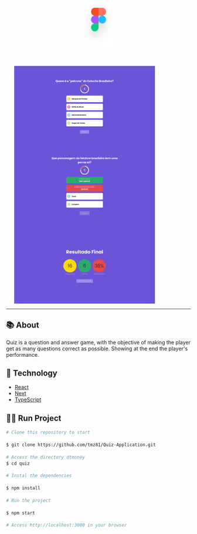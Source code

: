 <h1 align="center">
  <img src="./.github/logo.svg" alt="logo" width="100px">
</h1>

</br>

<div align="center">
  <div style="display: flex; flex-direction: column; justify-content: space-between; align-items: center; padding-right: 15%; width: 24rem;">
    <img src="./.github/001.png">
    <img src="./.github/002.png">
    <img src="./.github/003.png">
  </div>
</div>

-----------------------------------

## 📚 About

Quiz is a question and answer game, with the objective of making the player get as many questions correct as possible. Showing at the end the player's performance. 

## 🚀 Technology

- [React](https://pt-br.reactjs.org/tutorial/tutorial.html)
- [Next](https://nextjs.org/)
- [TypeScript](https://www.typescriptlang.org/)


## 🏃‍♂️ Run Project

```bash
# Clone this repository to start

$ git clone https://github.com/tmz81/Quiz-Application.git

# Access the directory dtmoney
$ cd quiz

# Instal the dependencies

$ npm install

# Run the project

$ npm start

# Access http://localhost:3000 in your browser
```